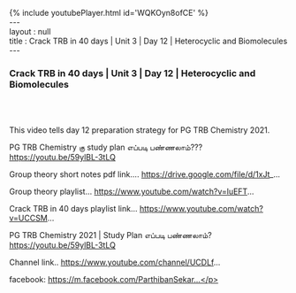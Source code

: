 {% include youtubePlayer.html id='WQKOyn8ofCE' %}<br>---<br>layout : null<br>title : Crack TRB in 40 days | Unit 3 | Day 12 | Heterocyclic and Biomolecules<br>---<br><h3>Crack TRB in 40 days | Unit 3 | Day 12 | Heterocyclic and Biomolecules</h3><br><br><p>This video tells day 12 preparation strategy for PG TRB Chemistry 2021.

PG TRB Chemistry கு study plan எப்படி பண்ணலாம்??? 
https://youtu.be/59ylBL-3tLQ

Group theory short notes pdf link....
https://drive.google.com/file/d/1xJt_...

Group theory playlist...
https://www.youtube.com/watch?v=luEFT...

Crack TRB in 40 days playlist link...
https://www.youtube.com/watch?v=UCCSM...

PG TRB Chemistry 2021 | Study Plan எப்படி பண்ணலாம்?
https://youtu.be/59ylBL-3tLQ

Channel link..
https://www.youtube.com/channel/UCDLf...

facebook: https://m.facebook.com/ParthibanSekar...</p><br>